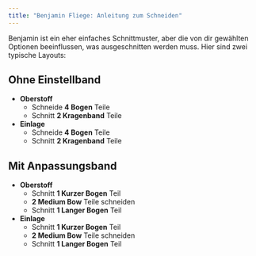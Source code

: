 ```yaml
---
title: "Benjamin Fliege: Anleitung zum Schneiden"
---
```


Benjamin ist ein eher einfaches Schnittmuster, aber die von dir gewählten Optionen beeinflussen, was ausgeschnitten werden muss. Hier sind zwei typische Layouts:

## Ohne Einstellband

- **Oberstoff**
  - Schneide **4 Bogen** Teile
  - Schnitt **2 Kragenband** Teile
- **Einlage**
  - Schneide **4 Bogen** Teile
  - Schnitt **2 Kragenband** Teile

## Mit Anpassungsband

- **Oberstoff**
  - Schnitt **1 Kurzer Bogen** Teil
  - **2 Medium Bow** Teile schneiden
  - Schnitt **1 Langer Bogen** Teil
- **Einlage**
  - Schnitt **1 Kurzer Bogen** Teil
  - **2 Medium Bow** Teile schneiden
  - Schnitt **1 Langer Bogen** Teil
